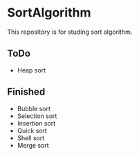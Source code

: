 # SortAlgorithm
This repository is for studing sort algorithm.

## ToDo
- Heap sort

## Finished
- Bubble sort
- Selection sort
- Insertion sort
- Quick sort
- Shell sort
- Merge sort
